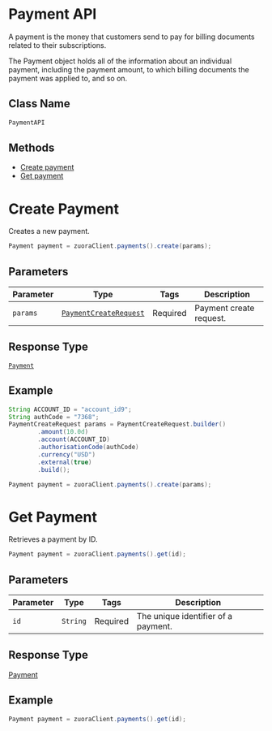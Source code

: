# Payment API

A payment is the money that customers send to pay for billing documents related to their subscriptions.

The Payment object holds all of the information about an individual payment, including the payment amount, to which billing documents the payment was applied to, and so on.

## Class Name

```java
PaymentAPI
```

## Methods

* [Create payment](/doc/payment-api.md#create-payment)
* [Get payment](/doc/payment-api.md#get-payment)

# Create Payment

Creates a new payment.

```java
Payment payment = zuoraClient.payments().create(params);
```

## Parameters

| Parameter | Type | Tags | Description |
|  --- | --- | --- | --- |
| `params` | [`PaymentCreateRequest`](/doc/models/payment-create-request.md) | Required | Payment create request. |

## Response Type

[`Payment`](/doc/models/payment.md)

## Example

```java
String ACCOUNT_ID = "account_id9";
String authCode = "7368";
PaymentCreateRequest params = PaymentCreateRequest.builder()
        .amount(10.0d)
        .account(ACCOUNT_ID)
        .authorisationCode(authCode)
        .currency("USD")
        .external(true)
        .build();

Payment payment = zuoraClient.payments().create(params);
```

# Get Payment

Retrieves a payment by ID.

```java
Payment payment = zuoraClient.payments().get(id);
```

## Parameters

| Parameter | Type | Tags | Description |
|  --- | --- | --- | --- |
| `id` | `String` | Required | The unique identifier of a payment. |

## Response Type

[Payment](doc/model/payment.md)

## Example

```java
Payment payment = zuoraClient.payments().get(id);
```
